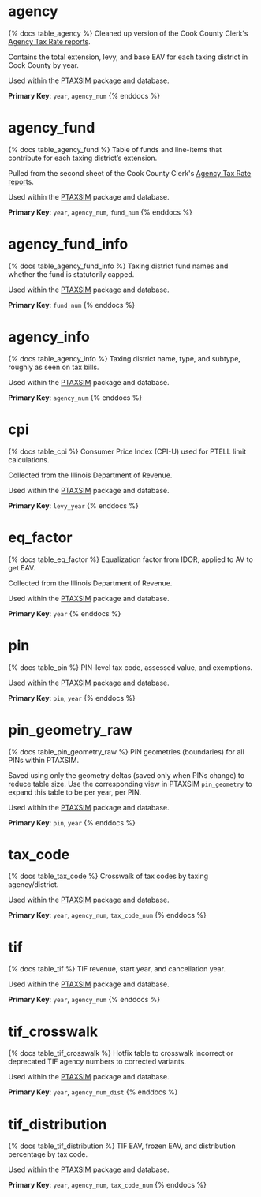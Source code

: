 # agency

{% docs table_agency %}
Cleaned up version of the Cook County Clerk's
[Agency Tax Rate reports](https://www.cookcountyclerkil.gov/property-taxes/tax-extension-and-rates).

Contains the total extension, levy, and base EAV for each taxing district in
Cook County by year.

Used within the [PTAXSIM](https://github.com/ccao-data/ptaxsim) package and database.

**Primary Key**: `year`, `agency_num`
{% enddocs %}

# agency_fund

{% docs table_agency_fund %}
Table of funds and line-items that contribute for each taxing
district’s extension.

Pulled from the second sheet of the Cook County Clerk's
[Agency Tax Rate reports](https://www.cookcountyclerkil.gov/property-taxes/tax-extension-and-rates).

Used within the [PTAXSIM](https://github.com/ccao-data/ptaxsim) package and database.

**Primary Key**: `year`, `agency_num`, `fund_num`
{% enddocs %}

# agency_fund_info

{% docs table_agency_fund_info %}
Taxing district fund names and whether the fund is statutorily capped.

Used within the [PTAXSIM](https://github.com/ccao-data/ptaxsim) package and database.

**Primary Key**: `fund_num`
{% enddocs %}

# agency_info

{% docs table_agency_info %}
Taxing district name, type, and subtype, roughly as seen on tax bills.

Used within the [PTAXSIM](https://github.com/ccao-data/ptaxsim) package and database.

**Primary Key**: `agency_num`
{% enddocs %}

# cpi

{% docs table_cpi %}
Consumer Price Index (CPI-U) used for PTELL limit calculations.

Collected from the Illinois Department of Revenue.

Used within the [PTAXSIM](https://github.com/ccao-data/ptaxsim) package and database.

**Primary Key**: `levy_year`
{% enddocs %}

# eq_factor

{% docs table_eq_factor %}
Equalization factor from IDOR, applied to AV to get EAV.

Collected from the Illinois Department of Revenue.

Used within the [PTAXSIM](https://github.com/ccao-data/ptaxsim) package and database.

**Primary Key**: `year`
{% enddocs %}

# pin

{% docs table_pin %}
PIN-level tax code, assessed value, and exemptions.

Used within the [PTAXSIM](https://github.com/ccao-data/ptaxsim) package and database.

**Primary Key**: `pin`, `year`
{% enddocs %}

# pin_geometry_raw

{% docs table_pin_geometry_raw %}
PIN geometries (boundaries) for all PINs within PTAXSIM.

Saved using only the geometry deltas (saved only when PINs change) to reduce
table size. Use the corresponding view in PTAXSIM `pin_geometry` to expand
this table to be per year, per PIN.

Used within the [PTAXSIM](https://github.com/ccao-data/ptaxsim) package and database.

**Primary Key**: `pin`, `year`
{% enddocs %}

# tax_code

{% docs table_tax_code %}
Crosswalk of tax codes by taxing agency/district.

Used within the [PTAXSIM](https://github.com/ccao-data/ptaxsim) package and database.

**Primary Key**: `year`, `agency_num`, `tax_code_num`
{% enddocs %}

# tif

{% docs table_tif %}
TIF revenue, start year, and cancellation year.

Used within the [PTAXSIM](https://github.com/ccao-data/ptaxsim) package and database.

**Primary Key**: `year`, `agency_num`
{% enddocs %}

# tif_crosswalk

{% docs table_tif_crosswalk %}
Hotfix table to crosswalk incorrect or deprecated TIF agency numbers to
corrected variants.

Used within the [PTAXSIM](https://github.com/ccao-data/ptaxsim) package and database.

**Primary Key**: `year`, `agency_num_dist`
{% enddocs %}

# tif_distribution

{% docs table_tif_distribution %}
TIF EAV, frozen EAV, and distribution percentage by tax code.

Used within the [PTAXSIM](https://github.com/ccao-data/ptaxsim) package and database.

**Primary Key**: `year`, `agency_num`, `tax_code_num`
{% enddocs %}
